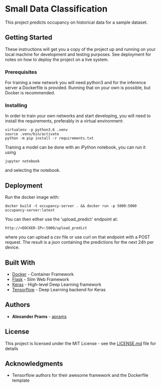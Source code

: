 # Small Data Classification

This project predicts occupancy on historical data for a sample dataset.

## Getting Started

These instructions will get you a copy of the project up and running on your local machine for development and testing purposes. See deployment for notes on how to deploy the project on a live system.

### Prerequisites

For training a new network you will need python3 and for the inference server a Dockerfile is provided. Running that on your own is possible, but Docker is recommended.


### Installing

In order to train your own networks and start developing, you will need to install the requirements, preferably in a virtual environment:


```
virtualenv -p python3.6 .venv
source .venv/bin/activate
python -m pip install -r requirements.txt
```

Training a model can be done with an iPython notebook, you can run it using
```
jupyter notebook
```
and selecting the notebook.

## Deployment

Run the docker image with:

```
docker build -t occupancy-server . && docker run -p 5000:5000 occupancy-server:latest
```

You can then either use the 'upload_predict' endpoint at:
```
http://<DOCKER-IP>:5000/upload_predict
```

where you can upload a csv file or use curl on that endpoint with a POST request.
The result is a json containing the predictions for the next 24h per device.

## Built With

* [Docker](https://www.docker.com/) - Container Framework
* [Flask](http://flask.pocoo.org/) - Slim Web Framework
* [Keras](https://keras.io/) - High-level Deep Learning framework
* [Tensorflow](https://www.tensorflow.org/) - Deep Learning backend for Keras

## Authors

* **Alexander Prams** - [aprams](https://github.com/aprams)

## License

This project is licensed under the MIT License - see the [LICENSE.md](LICENSE.md) file for details

## Acknowledgments

* Tensorflow authors for their awesome framework and the Dockerfile template


